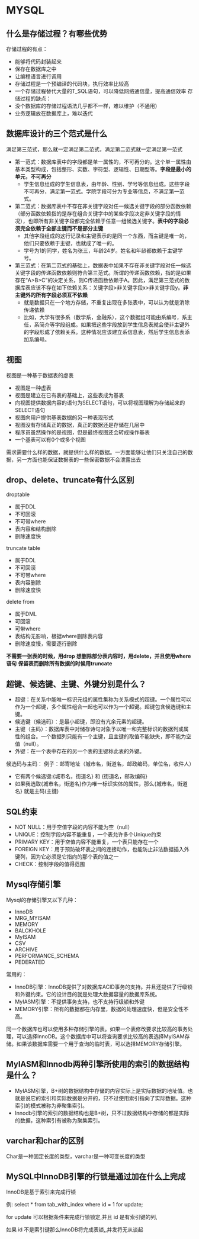 # MYSQL #

## 什么是存储过程？有哪些优势 ##
存储过程的有点：
- 能够将代码封装起来
- 保存在数据库之中
- 让编程语言进行调用
- 存储过程是一个预编译的代码块，执行效率比较高
- 一个存储过程替代大量的T_SQL语句，可以降低网络通信量，提高通信效率
存储过程的缺点：
- 没个数据库的存储过程语法几乎都不一样，难以维护（不通用）
- 业务逻辑放在数据库上，难以迭代

## 数据库设计的三个范式是什么 ##
满足第三范式，那么就一定满足第二范式，满足第二范式就一定满足第一范式
- 第一范式：数据库表中的字段都是单一属性的，不可再分的。这个单一属性由基本类型构成，包括整形、实数、字符型、逻辑性、日期型等。**字段是最小的单元，不可再分**
	- 学生信息组成的学生信息表，由年龄、性别、学号等信息组成。这些字段不可再分，满足第一范式。学院字段可分为专业等信息，不满足第一范式。
- 第二范式：数据库表中不存在非关键字段对任一候选关键字段的部分函数依赖（部分函数依赖指的是存在组合关键字中的某些字段决定非关键字段的情况），也即所有非关键字段都完全依赖于任意一组候选关键字。**表中的字段必须完全依赖于全部主键而不是部分主键**
	- 其他字段组成的这行记录和主键表示的是同一个东西，而主键是唯一的，他们只要依赖于主键，也就成了唯一的。
	- 学号为1的同学，姓名为张三，年龄24岁。姓名和年龄都依赖于主键学号。
- 第三范式：在第二范式的基础上，数据表中如果不存在非关键字段对任一候选关键字段的传递函数依赖则符合第三范式。所谓的传递函数依赖，指的是如果存在“A>B>C”的决定关系，则C传递函数依赖于A。因此，满足第三范式的数据库表应该不存在如下依赖关系：关键字段>非关键字段x>非关键字段y。**非主键外的所有字段必须互不依赖**
	- 就是数据只在一个地方存储，不重复出现在多张表中，可以认为就是消除传递依赖
	- 比如，大学有很多系（数学系，金融系），这个数据组可能由系编号，系主任，系简介等字段组成。如果把这些字段放到学生信息表就会使非主键外的字段形成了依赖关系。这种情况应该建立系信息表，然后学生信息表添加系编号。

## 视图 ##
视图是一种基于数据表的虚表
- 视图是一种虚表
- 视图是建立在已有表的基础上，这些表成为基表
- 向视图提供数据内容的语句为SELECT语句，可以将视图理解为存储起来的SELECT语句
- 视图向用户提供基表数据的另一种表现形式
- 视图没有存储真正的数据，真正的数据还是存储在几层中
- 程序员虽然操作的是视图，但是最终视图还会转成操作基表
- 一个基表可以有0个或多个视图

需求需要什么样的数据，就提供什么样的数据。一方面能够让他们只关注自己的数据，另一方面也能保证数据表的一些保密数据不会泄露出去

## drop、delete、truncate有什么区别 ##
droptable
- 属于DDL
- 不可回滚
- 不可带where
- 表内容和结构删除
- 删除速度快

truncate table
- 属于DDL
- 不可回滚
- 不可带where
- 表内容删除
- 删除速度快

delete from
- 属于DML
- 可回滚
- 可带where
- 表结构无影响，根据where删除表内容
- 删除速度慢，需要逐行删除

**不需要一张表的时候，用drop**
**想删除部分表内容时，用delete，并且使用where语句**
**保留表而删除所有数据的时候用truncate**

## 超键、候选键、主键、外键分别是什么？ ##
- 超键：在关系中能唯一标识元组的属性集称为关系模式的超键。一个属性可以作为一个超键，多个属性组合一起也可以作为一个超键。超键包含候选键和主键。
- 候选键（候选码）：是最小超键，即没有亢余元素的超键。
- 主键（主码）：数据库表中对储存诗句对象予以唯一和完整标识的数据列或属性的组合。一个数据列只能有一个主键，且主键的取值不能缺失，即不能为空值（null）。
- 外键：在一个表中存在的另一个表的主键称此表的外键。

候选码与主码：
例子：邮寄地址（城市名，街道名，邮政编码，单位名，收件人）
- 它有两个候选键:{城市名，街道名} 和 {街道名，邮政编码}
- 如果我选取{城市名，街道名}作为唯一标识实体的属性，那么{城市名，街道名} 就是主码(主键)

## SQL约束 ##
- NOT NULL：用于空值字段的内容不能为空（null）
- UNIQUE：控制字段内容不能重复，一个表允许多个Unique约束
- PRIMARY KEY：用于空值内容不能重复，一个表只能存在一个
- FOREIGN KEY：用于预防破坏表之间的连接动作，也能防止非法数据插入外键列，因为它必须是它指向的那个表的值之一
- CHECK：控制字段的值得范围

## Mysql存储引擎 ##
Mysql的存储引擎又以下几种：
- InnoDB
- MRG_MYISAM
- MEMORY
- BALCKHOLE
- MyISAM
- CSV
- ARCHIVE
- PERFORMANCE_SCHEMA
- PEDERATED

常用的：
- InnoDB引擎：InnoDB提供了对数据库ACID事务的支持。并且还提供了行级锁和外键约束。它的设计目的就是处理大数据容量的数据库系统。
- MyIASM引擎：不提供事务支持，也不支持行级锁和外键
- MEMORY引擎：所有的数据都在内存里，数据的处理速度快，但是安全性不高。

同一个数据库也可以使用多种存储引擎的表。如果一个表修改要求比较高的事务处理，可以选择InnoDB。这个数据库中可以将查询要求比较高的表选择MyISAM存储。如果该数据库需要一个用于查询的临时表，可以选择MEMORY存储引擎。

## MyIASM和Innodb两种引擎所使用的索引的数据结构是什么？ ##
- MyIASM引擎，B+树的数据结构中存储的内容实际上是实际数据的地址值。也就是说它的索引和实际数据是分开的，只不过使用索引指向了实际数据。这种索引的模式被称为非聚集索引。
- Innodb引擎的索引的数据结构也是B+树，只不过数据结构中存储的都是实际的数据，这种索引有被称为聚集索引。

## varchar和char的区别 ##
Char是一种固定长度的类型，varchar是一种可变长度的类型

## MySQL中InnoDB引擎的行锁是通过加在什么上完成 ##

InnoDB是基于索引来完成行锁

例: select * from tab_with_index where id = 1 for update;

for update 可以根据条件来完成行锁锁定,并且 id 是有索引键的列,

如果 id 不是索引键那么InnoDB将完成表锁,,并发将无从谈起